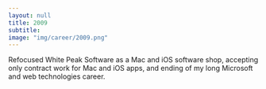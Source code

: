 ```yaml
---
layout: null
title: 2009
subtitle:
image: "img/career/2009.png"
---
```

Refocused White Peak Software as a Mac and iOS software shop, accepting only contract work for Mac and iOS apps, and ending of my long Microsoft and web technologies career.

